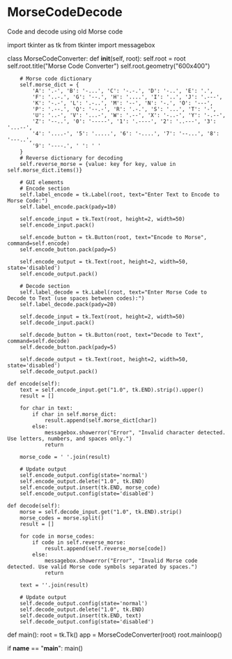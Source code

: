 # MorseCodeDecode
Code and decode using old Morse code


import tkinter as tk
from tkinter import messagebox

class MorseCodeConverter:
    def __init__(self, root):
        self.root = root
        self.root.title("Morse Code Converter")
        self.root.geometry("600x400")

        # Morse code dictionary
        self.morse_dict = {
            'A': '.-', 'B': '-...', 'C': '-.-.', 'D': '-..', 'E': '.',
            'F': '..-.', 'G': '--.', 'H': '....', 'I': '..', 'J': '.---',
            'K': '-.-', 'L': '.-..', 'M': '--', 'N': '-.', 'O': '---',
            'P': '.--.', 'Q': '--.-', 'R': '.-.', 'S': '...', 'T': '-',
            'U': '..-', 'V': '...-', 'W': '.--', 'X': '-..-', 'Y': '-.--',
            'Z': '--..', '0': '-----', '1': '.----', '2': '..---', '3': '...--',
            '4': '....-', '5': '.....', '6': '-....', '7': '--...', '8': '---..',
            '9': '----.', ' ': ' '
        }
        # Reverse dictionary for decoding
        self.reverse_morse = {value: key for key, value in self.morse_dict.items()}

        # GUI elements
        # Encode section
        self.label_encode = tk.Label(root, text="Enter Text to Encode to Morse Code:")
        self.label_encode.pack(pady=10)

        self.encode_input = tk.Text(root, height=2, width=50)
        self.encode_input.pack()

        self.encode_button = tk.Button(root, text="Encode to Morse", command=self.encode)
        self.encode_button.pack(pady=5)

        self.encode_output = tk.Text(root, height=2, width=50, state='disabled')
        self.encode_output.pack()

        # Decode section
        self.label_decode = tk.Label(root, text="Enter Morse Code to Decode to Text (use spaces between codes):")
        self.label_decode.pack(pady=20)

        self.decode_input = tk.Text(root, height=2, width=50)
        self.decode_input.pack()

        self.decode_button = tk.Button(root, text="Decode to Text", command=self.decode)
        self.decode_button.pack(pady=5)

        self.decode_output = tk.Text(root, height=2, width=50, state='disabled')
        self.decode_output.pack()

    def encode(self):
        text = self.encode_input.get("1.0", tk.END).strip().upper()
        result = []
        
        for char in text:
            if char in self.morse_dict:
                result.append(self.morse_dict[char])
            else:
                messagebox.showerror("Error", "Invalid character detected. Use letters, numbers, and spaces only.")
                return
        
        morse_code = ' '.join(result)
        
        # Update output
        self.encode_output.config(state='normal')
        self.encode_output.delete("1.0", tk.END)
        self.encode_output.insert(tk.END, morse_code)
        self.encode_output.config(state='disabled')

    def decode(self):
        morse = self.decode_input.get("1.0", tk.END).strip()
        morse_codes = morse.split()
        result = []
        
        for code in morse_codes:
            if code in self.reverse_morse:
                result.append(self.reverse_morse[code])
            else:
                messagebox.showerror("Error", "Invalid Morse code detected. Use valid Morse code symbols separated by spaces.")
                return
        
        text = ''.join(result)
        
        # Update output
        self.decode_output.config(state='normal')
        self.decode_output.delete("1.0", tk.END)
        self.decode_output.insert(tk.END, text)
        self.decode_output.config(state='disabled')

def main():
    root = tk.Tk()
    app = MorseCodeConverter(root)
    root.mainloop()

if __name__ == "__main__":
    main()
